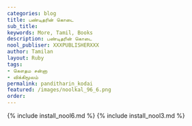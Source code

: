 ```yaml
---
categories: blog
title: பண்டிதரின் கொடை
sub_title: 
keywords: More, Tamil, Books
description: பண்டிதரின் கொடை
nool_publiser: XXXPUBLISHERXXX
author: Tamilan
layout: Ruby
tags: 
- கௌதம சன்னா
- விக்கிமூலம்
permalink: panditharin_kodai
featured: /images/noolkal_96_6.png
order: 
---
```

{% include install_nool6.md %}
{% include install_nool3.md %}
